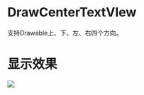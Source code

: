 # DrawCenterTextVIew
支持Drawable上、下、左、右四个方向。

# 显示效果

![](http://orvwpzusa.bkt.clouddn.com/17-6-21/28916412.jpg)